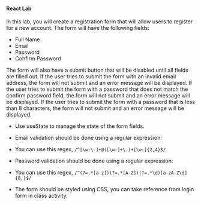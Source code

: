 #### React Lab 

In this lab, you will create a registration form that will allow users to register for a new account. The form will have the following fields:

- Full Name
- Email
- Password
- Confirm Password

The form will also have a submit button that will be disabled until all fields are filled out. If the user tries to submit the form with an invalid email address, the form will not submit and an error message will be displayed. If the user tries to submit the form with a password that does not match the confirm password field, the form will not submit and an error message will be displayed. If the user tries to submit the form with a password that is less than 8 characters, the form will not submit and an error message will be displayed.

- Use useState to manage the state of the form fields.

- Email validation should be done using a regular expression:
- You can use this regex, `/^[\w-\.]+@([\w-]+\.)+[\w-]{2,4}$/`

- Password validation should be done using a regular expression:
- You can use this regex, `/^(?=.*[a-z])(?=.*[A-Z])(?=.*\d)[a-zA-Z\d]{8,}$/`

- The form should be styled using CSS, you can take reference from login form in class activity.